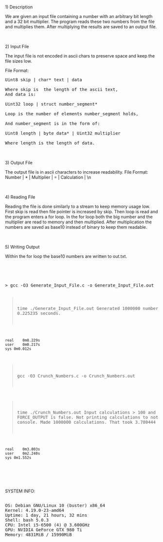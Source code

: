 <br />
1) Description

We are given an input file containing a number with an arbitrary bit length and a 32 bit multiplier. The program reads these two numbers from the file and multiplies them. After multiplying the results are saved to an output file.

<br />
<br />
2) Input File

The input file is not encoded in ascii chars to preserve space and keep the file sizes low.

File Format:
<pre>
Uint8 skip | char* text | data

Where skip is  the length of the ascii text,
And data is:

Uint32 loop | struct number_segment*

Loop is the number of elements number_segment holds,

And number_segment is in the form of:

Uint8 length | byte data* | Uint32 multiplier

Where length is the length of data.
</pre>

<br />
<br />
3) Output File

The output file is in ascii characters to increase readability.
File Format:
	Number | * | Multiplier | = | Calculation | \n
 
<br />
<br />
4) Reading File

Reading the file is done similarly to a stream to keep memory usage low.
First skip is read then file pointer is increased by skip.
Then loop is read and the program enters a for loop.
In the for loop both the big number and the multiplier are read to memory and then multiplied.
After multiplication the numbers are saved as base10 instead of binary to keep them readable.

<br />
<br />
5) Writing Output

Within the for loop the base10 numbers are written to out.txt.

<br />
<br />
<br />
<pre>
> gcc -O3 Generate_Input_File.c -o Generate_Input_File.out

> time ./Generate_Input_File.out
	Generated 1000000 numbers.
	That took 0.225235 seconds.

	real	0m0.229s
	user	0m0.217s
	sys	0m0.012s


> gcc -O3 Crunch_Numbers.c -o Crunch_Numbers.out

> time ./Crunch_Numbers.out
	Input calculations > 100 and FORCE_OUTPUT is false. Not printing calculations to not spam the console.
	Made 1000000 calculations.
	That took 3.780444 seconds.
	
	real	0m3.803s
	user	0m2.240s
	sys	0m1.552s
 </pre>

<br />
<br />
 SYSTEM INFO:

 <br />
 <br />
 <pre>
OS: Debian GNU/Linux 10 (buster) x86_64 
Kernel: 4.19.0-23-amd64 
Uptime: 1 day, 21 hours, 32 mins 
Shell: bash 5.0.3 
CPU: Intel i5-6500 (4) @ 3.600GHz 
GPU: NVIDIA GeForce GTX 980 Ti 
Memory: 4831MiB / 15990MiB 
 </pre>
